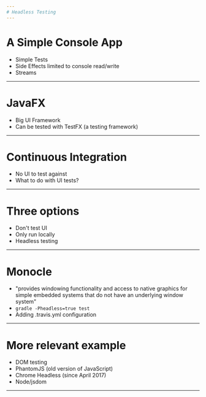 ```yaml
---
# Headless Testing
---
```

# A Simple Console App
- Simple Tests
- Side Effects limited to console read/write
- Streams
---
# JavaFX
- Big UI Framework
- Can be tested with TestFX (a testing framework)
---
# Continuous Integration
- No UI to test against
- What to do with UI tests?
---
# Three options
- Don't test UI
- Only run locally
- Headless testing
---
# Monocle
- "provides windowing functionality and access to native graphics for simple embedded systems that do not have an underlying window system"
- `gradle -Pheadless=true test`
- Adding .travis.yml configuration
---
# More relevant example
- DOM testing
- PhantomJS (old version of JavaScript)
- Chrome Headless (since April 2017)
- Node/jsdom
---
